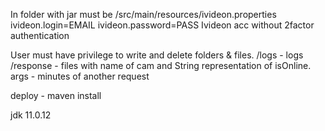 In folder  with jar must be /src/main/resources/ivideon.properties
ivideon.login=EMAIL
ivideon.password=PASS
Ivideon acc without 2factor authentication

User must have privilege to write and delete folders & files.
/logs  - logs
/response - files with name of cam and String representation of isOnline.
 args - minutes of another request

deploy - maven install

jdk 11.0.12